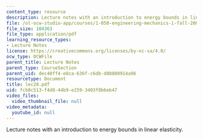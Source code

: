 ```yaml
---
content_type: resource
description: Lecture notes with an introduction to energy bounds in linear elasticity.
file: /ol-ocw-studio-app/courses/1-050-engineering-mechanics-i-fall-2007/fcb0c513f4d844b9e2593403f8b6eb47_lec28.pdf
file_size: 104363
file_type: application/pdf
learning_resource_types:
- Lecture Notes
license: https://creativecommons.org/licenses/by-nc-sa/4.0/
ocw_type: OCWFile
parent_title: Lecture Notes
parent_type: CourseSection
parent_uid: dec40ff4-e8ca-636f-c6db-d88880914a96
resourcetype: Document
title: lec28.pdf
uid: fcb0c513-f4d8-44b9-e259-3403f8b6eb47
video_files:
  video_thumbnail_file: null
video_metadata:
  youtube_id: null
---
```

Lecture notes with an introduction to energy bounds in linear elasticity.